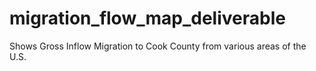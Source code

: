 # migration_flow_map_deliverable
Shows Gross Inflow Migration to Cook County from various areas of the U.S.
